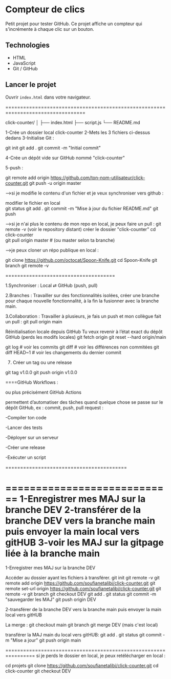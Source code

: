 ﻿# Compteur de clics

Petit projet pour tester GitHub. Ce projet affiche un compteur qui s'incrémente à chaque clic sur un bouton.

## Technologies
- HTML
- JavaScript
- Git / GitHub

## Lancer le projet
Ouvrir `index.html` dans votre navigateur.

=================================================================================

click-counter/
│
├── index.html
├── script.js
└── README.md

1-Crée un dossier local click-counter
2-Mets les 3 fichiers ci-dessus dedans
3-Initialise Git :

  git init
  git add .
  git commit -m "Initial commit"

4-Crée un dépôt vide sur GitHub nommé "click-counter"

5-push : 

  git remote add origin https://github.com/ton-nom-utilisateur/click-counter.git
  git push -u origin master
  
  -->si je modifie le contenu d'un fichier et je veux synchroniser vers github : 

  modifier le fichier en local   
  git status
  git add .
  git commit -m "Mise à jour du fichier README.md"
  git push
  
  -->si je n'ai plus le contenu de mon repo en local, je peux faire un pull : 
  git remote -v  (voir le repository distant)
  créer le dossier "click-counter"
  cd click-counter  
  git pull origin master  # (ou master selon ta branche)
  
  -->je peux cloner un répo publique en local : 
  
  git clone https://github.com/octocat/Spoon-Knife.git
  cd Spoon-Knife
  git branch
  git remote -v
  
  =====================================

1.Synchroniser : Local ⇄ GitHub (push, pull)

2.Branches : Travailler sur des fonctionnalités isolées, créer une branche pour chaque nouvelle fonctionnalité, à la fin la fusionner avec la branche main.

3.Collaboration : Travailler à plusieurs, je fais un push et mon collègue fait un pull : git pull origin main

 Réinitialisation locale depuis GitHub
 Tu veux revenir à l’état exact du dépôt GitHub  (perds les modifs locales)
   git fetch origin
   git reset --hard origin/main

git log            # voir les commits
git diff           # voir les différences non commitées
git diff HEAD~1    # voir les changements du dernier commit

7. Créer un tag ou une release

git tag v1.0.0
git push origin v1.0.0

====GitHub Workflows : 

 ou plus précisément GitHub Actions

 permettent d’automatiser des tâches quand quelque chose se passe sur le dépôt GitHub, ex : commit, push, pull request : 

-Compiler ton code

-Lancer des tests

-Déployer sur un serveur

-Créer une release

-Exécuter un script

=========================================


============================
1-Enregistrer mes MAJ sur la branche DEV
2-transférer de la branche DEV vers la branche main puis envoyer la main local vers gitHUB 
3-voir les MAJ sur la gitpage liée à la branche main
=====================================

1-Enregistrer mes MAJ sur la branche DEV

Accéder au dossier ayant les fichiers à transférer.
git init
git remote -v
git remote add origin https://github.com/soufianetalibi/click-counter.git
git remote set-url origin https://github.com/soufianetalibi/click-counter.git
git remote -v
git branch
git checkout DEV
git add .
git status
git commit -m "sauvegarder les MAJ"
git push origin DEV

2-transférer de la branche DEV vers la branche main puis envoyer la main local vers gitHUB

 La merge : 
 git checkout main
 git branch
 git merge DEV (mais c'est local)
 
 transférer la MAJ main du local vers gitHUB: 
 git add . 
 git status
 git commit -m "Mise a jour"
 git push origin main

 ================================================================
 si je perds le dossier en local, je peux retélécharger en local : 

 cd projets
 git clone https://github.com/soufianetalibi/click-counter.git
 cd click-counter
 git checkout DEV

